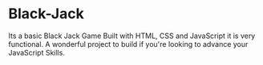 # Black-Jack
Its a basic Black Jack Game 
Built with HTML, CSS and JavaScript it is very functional.
A wonderful project to build if you're looking to advance your JavaScript Skills.
